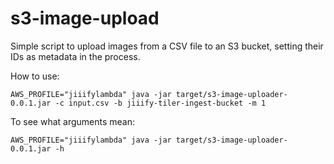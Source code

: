 # s3-image-upload

Simple script to upload images from a CSV file to an S3 bucket, setting their IDs as metadata in the process.

How to use:

    AWS_PROFILE="jiiifylambda" java -jar target/s3-image-uploader-0.0.1.jar -c input.csv -b jiiify-tiler-ingest-bucket -m 1

To see what arguments mean:

    AWS_PROFILE="jiiifylambda" java -jar target/s3-image-uploader-0.0.1.jar -h
